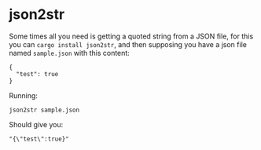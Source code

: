 # json2str

Some times all you need is getting a quoted string from a JSON file, for this you can `cargo install json2str`, and then supposing you have a json file named `sample.json` with this content:

```
{
  "test": true
}
```

Running:

```
json2str sample.json
```

Should give you:

```
"{\"test\":true}"
```

